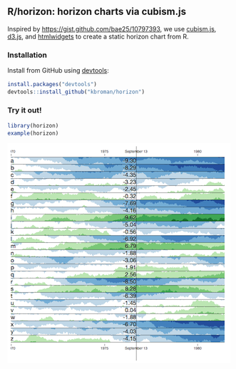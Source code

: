 ## R/horizon: horizon charts via cubism.js

Inspired by <https://gist.github.com/bae25/10797393>, we use
[cubism.js](http://square.github.io/cubism/),
[d3.js](https://d3js.org), and
[htmlwidgets](http://www.htmlwidgets.org) to create a static horizon chart
from R.

### Installation

Install from GitHub using
[devtools](https://github.com/hadley/devtools):

```r
install.packages("devtools")
devtools::install_github("kbroman/horizon")
```

### Try it out!

```r
library(horizon)
example(horizon)
```

![screen shot of an example horizon plot](example.png)
